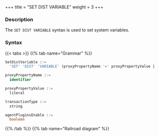+++
title = "SET DIST VARIABLE"
weight = 3
+++

### Description

The `SET DIST VARIABLE` syntax is used to set system variables.
### Syntax

{{< tabs >}}
{{% tab name="Grammar" %}}
```sql
SetDistVariable ::=
  'SET' 'DIST' 'VARIABLE' (proxyPropertyName '=' proxyPropertyValue | 'transaction_type' '=' transactionType | 'agent_plugins_enable' '=' agentPluginsEnable)

proxyPropertyName ::= 
  identifier

proxyPropertyValue ::=
  literal

transactionType ::=
  string

agentPluginsEnable ::=
  boolean
```
{{% /tab %}}
{{% tab name="Railroad diagram" %}}
<iframe frameborder="0" name="diagram" id="diagram" width="100%" height="100%"></iframe>
{{% /tab %}}
{{< /tabs >}}

### Supplement

- `proxy_property_name` is one of [properties configuration](/en/user-manual/shardingsphere-proxy/yaml-config/props/) of `PROXY`, name is split by underscore

- `transaction_type` is use to set transaction types for current connection, supports `LOCAL`, `XA`, `BASE`

- `agent_plugins_enable` is use to set the `agent` plugins enable status, the default value is `FALSE`

- `system_log_level` is the system log level, only affects the log printing of `PROXY`, the default value is `INFO`

### Example

- Set property configuration of `Proxy`

```sql
SET DIST VARIABLE sql_show = true;
```

- Set transaction type for current connection

```sql
SET DIST VARIABLE transaction_type = “XA”;
```

- Set `agent` plugin enable status

```sql
SET DIST VARIABLE agent_plugins_enabled = TRUE;
```

### Reserved word

`SET`, `DIST`, `VARIABLE`

### Related links

- [Reserved word](/en/user-manual/shardingsphere-proxy/distsql/syntax/reserved-word/)
